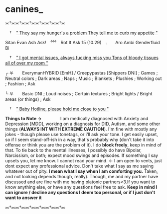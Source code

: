 # canines_

⫘†⫘⫘†⫘⫘†⫘⫘†⫘⫘†⫘⫘†⫘

 † [" They say my hunger's a problem
They tell me to curb my appetite "](https://open.spotify.com/track/5w5wBkH4ana9waptVsxJCq?si=c09e402db0cf4f0c)

Sitan Evan Ash Ask! ⁶⁶⁶ Rot It Ask
15 (10.29) ⨾  Aro   Ambi   Genderfluid   Bi

 † [" I got mental issues, always fucking miss you
Tons of bloody tissues all of over my room "](https://open.spotify.com/track/7lOvJBqH38ZY59eLU7bioq?si=97dd4442560845ca)

┌ 𖤐  EverymanHYBRID [EmH] / Creepypastas [Shippers DNI] ; Games ; Neutral colors ; Dark areas ; Naps ; Music ; Blankets ; Plushies ; Working out ; Fashion ; Ask

└ 𖤐  Basic DNI ; Loud noises ; Certain textures ; Bright lights / Bright areas (or things) ; Ask

 † [" Baby Hotline, please hold me close to you "](https://open.spotify.com/track/1R8kvV2AgNPCA2Pp4Im1Ao?si=2095dccbce1b4a96)

**__Things to Note →__**
    I am medically diagnosed with Anxiety and Depression [MDD], working on a diagnosis for DID, Autism, and some other things (**ALWAYS INT WITH EXTREME CAUTION**). I'm fine with mostly any jokes - though please use tonetags, or i'll ask your tone. I get easily upset, so if I seem stand-off-ish in a way, that's probably why (don't take it into offense or think you are the problem of it). I do **block freely**, keep in mind of that. To tie back to the mental illnesses, I possibly do have Bipolar, Narcissism, or both; expect mood swings and episodes. If something I say upsets you, let me know. I cannot read your mind. <- I am open to vents, just dont expect any professional advice. Don't take what I say as me saying whatever out of pity. **I mean what I say when I am comforting you.** Taken, and not looking depends though, really). Though, me and my partner have discussed and are fine with me having platonic partners<3.If you want to know anything else, or have any questions feel free to ask. __Keep in mind I can ignore / decline any questions I deem too personal, or if I just don't want to answer it__

⫘†⫘⫘†⫘⫘†⫘⫘†⫘⫘†⫘⫘†⫘
